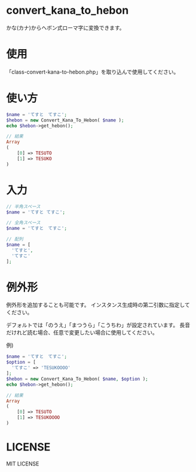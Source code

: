# convert_kana_to_hebon
かな(カナ)からヘボン式ローマ字に変換できます。

# 使用
「class-convert-kana-to-hebon.php」を取り込んで使用してください。

# 使い方
```php
$name = 'てすと　てすこ';
$hebon = new Convert_Kana_To_Hebon( $name );
echo $hebon->get_hebon();

// 結果
Array
(
    [0] => TESUTO
    [1] => TESUKO
)
```

# 入力
```php
// 半角スペース
$name = 'てすと てすこ';

// 全角スペース
$name = 'てすと　てすこ';

// 配列
$name = [
  'てすと',
  'てすこ'
];
```

# 例外形
例外形を追加することも可能です。
インスタンス生成時の第二引数に指定してください。

デフォルトでは「のうえ」「まつうら」「こうちわ」が設定されています。
長音だけれど読む場合、任意で変更したい場合に使用してください。

例)
```php
$name = 'てすと　てすこ';
$option = [
  'てすこ' => 'TESUKOOOO'
];
$hebon = new Convert_Kana_To_Hebon( $name, $option );
echo $hebon->get_hebon();

// 結果
Array
(
    [0] => TESUTO
    [1] => TESUKOOOO
)
```

# LICENSE
MIT LICENSE
